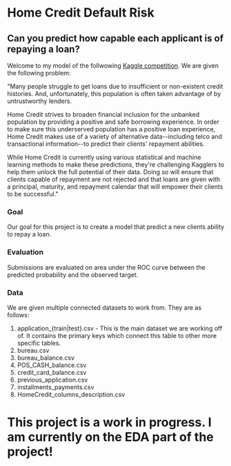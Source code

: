 # Home Credit Default Risk
## Can you predict how capable each applicant is of repaying a loan?

Welcome to my model of the follwowing [Kaggle competition](https://www.kaggle.com/c/home-credit-default-risk/). We are given the following problem:

"Many people struggle to get loans due to insufficient or non-existent credit histories. And, unfortunately, this population is often taken advantage of by untrustworthy lenders.

Home Credit strives to broaden financial inclusion for the unbanked population by providing a positive and safe borrowing experience. In order to make sure this underserved population has a positive loan experience, Home Credit makes use of a variety of alternative data--including telco and transactional information--to predict their clients' repayment abilities.

While Home Credit is currently using various statistical and machine learning methods to make these predictions, they're challenging Kagglers to help them unlock the full potential of their data. Doing so will ensure that clients capable of repayment are not rejected and that loans are given with a principal, maturity, and repayment calendar that will empower their clients to be successful."


### Goal
Our goal for this project is to create a model that predict a new clients ability to repay a loan. 

### Evaluation
Submissions are evaluated on area under the ROC curve between the predicted probability and the observed target.

### Data 
We are given multiple connected datasets to work from. They are as follows:
1. application_{train|test}.csv - This is the main dataset we are working off of. It contains the primary keys which connect this table to other more specific tables.
2. bureau.csv
3. bureau_balance.csv
4. POS_CASH_balance.csv
5. credit_card_balance.csv
6. previous_application.csv
7. installments_payments.csv
8. HomeCredit_columns_description.csv

# This project is a work in progress. I am currently on the EDA part of the project!
